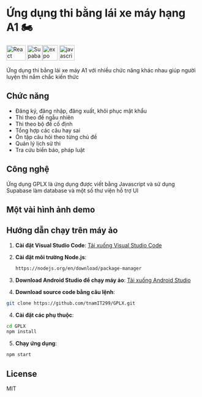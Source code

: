 # Ứng dụng thi bằng lái xe máy hạng A1 🏍️
<img src="https://www.svgrepo.com/show/452092/react.svg" alt="React Native" width="50" height="40"/> <img src="https://www.vectorlogo.zone/logos/supabase/supabase-ar21.svg" alt="Supabase" width="40" height="40"/><img src="https://www.vectorlogo.zone/logos/expoio/expoio-ar21.svg" alt="expo" width="40" height="40"/> <img src="https://www.vectorlogo.zone/logos/javascript/javascript-ar21.svg" alt="javascript" width="40" height="40"/>

Ứng dụng thi bằng lái xe máy A1 với nhiều chức năng khác nhau giúp người luyện thi nắm chắc kiến thức 
## Chức năng
- Đăng ký, đăng nhập, đăng xuất, khôi phục mật khẩu 
- Thi theo đề ngẫu nhiên
- Thi theo bộ đề cố định
- Tổng hợp các câu hay sai
- Ôn tập câu hỏi theo từng chủ đề
- Quản lý lịch sử thi
- Tra cứu biển báo, pháp luật 

## Công nghệ
Ứng dụng GPLX là ứng dụng được viết bằng Javascript và sử dụng Supabase làm database và một số thư viện hỗ trợ UI

## Một vài hình ảnh demo

## Hướng dẫn chạy trên máy ảo
1. **Cài đặt Visual Studio Code**: [Tải xuống Visual Studio Code](https://code.visualstudio.com/)

2. **Cài đặt môi trường Node.js**: 
   ```sh
   https://nodejs.org/en/download/package-manager

3. **Download Android Studio để chạy máy ảo**: [Tải xuống Android Studio ](https://developer.android.com/studio/install?hl=vi)

3. **Download source code bằng câu lệnh**:
```sh
git clone https://github.com/tnamIT299/GPLX.git
```

4. **Cài đặt các phụ thuộc**:
```sh
cd GPLX
npm install
```

5. **Chạy ứng dụng**:
```sh
npm start
```
## License
MIT


